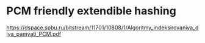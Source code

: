 # PCM friendly extendible hashing
https://dspace.spbu.ru/bitstream/11701/10808/1/Algoritmy_indeksirovaniya_dlya_pamyati_PCM.pdf 
